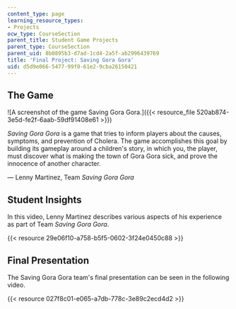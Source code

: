 ```yaml
---
content_type: page
learning_resource_types:
- Projects
ocw_type: CourseSection
parent_title: Student Game Projects
parent_type: CourseSection
parent_uid: 8b0895b3-d7ad-1cd4-2a5f-ab2996439769
title: 'Final Project: Saving Gora Gora'
uid: d5d9e066-5477-99f0-61e2-9cba26150421
---
```


The Game
--------

![A screenshot of the game Saving Gora Gora.]({{< resource_file 520ab874-3e5d-fe2f-6aab-59df91408e61 >}})

_Saving Gora Gora_ is a game that tries to inform players about the causes, symptoms, and prevention of Cholera. The game accomplishes this goal by building its gameplay around a children's story, in which you, the player, must discover what is making the town of Gora Gora sick, and prove the innocence of another character.

— Lenny Martinez, Team _Saving Gora Gora_

Student Insights
----------------

In this video, Lenny Martinez describes various aspects of his experience as part of Team _Saving Gora Gora_.

{{< resource 29e06f10-a758-b5f5-0602-3f24e0450c88 >}}

Final Presentation
------------------

The Saving Gora Gora team's final presentation can be seen in the following video.

{{< resource 027f8c01-e065-a7db-778c-3e89c2ecd4d2 >}}
